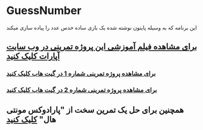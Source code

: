 # GuessNumber
این برنامه که به وسیله پایتون نوشته شده یک بازی ساده حدس عدد را پیاده سازی میکند

## [برای مشاهده فیلم آموزشی **این** پروژه تمرینی در وب سایت آپارات کلیک کنید](https://aparat.com/v/qhis6qt)
### [برای مشاهده پروژه تمرینی شماره 1 در گیت هاب کلیک کنید](https://github.com/ActiveGamers/ClockTime)
### [برای مشاهده پروژه تمرینی شماره 2 در گیت هاب کلیک کنید](https://github.com/ActiveGamers/AutomaticClockTime)


## همچنین برای حل یک تمرین سخت از "پارادوکس مونتی هال" [کلیک کنید](https://github.com/ActiveGamers/MontyHall)

